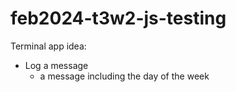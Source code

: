 # feb2024-t3w2-js-testing

Terminal app idea:

- Log a message
    - a message including the day of the week

